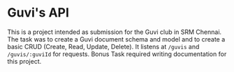 # Guvi's API

This is a project intended as submission for the Guvi club in SRM Chennai. The task was to create a Guvi document schema and model and to create a basic CRUD (Create, Read, Update, Delete). It listens at `/guvis` and `/guvis/:guviId` for requests. Bonus Task required writing documentation for this project.




